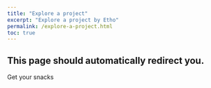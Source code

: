 ```yaml
---
title: "Explore a project"
excerpt: "Explore a project by Etho"
permalink: /explore-a-project.html
toc: true
---
```


## This page should automatically redirect you.
Get your snacks